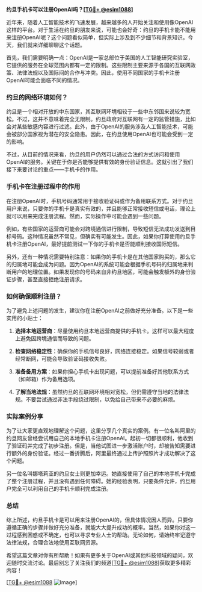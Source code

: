 **约旦手机卡可以注册OpenAI吗？[[TG💪+ @esim1088](https://t.me/s/esim1088)]**

近年来，随着人工智能技术的飞速发展，越来越多的人开始关注和使用像OpenAI这样的平台。对于生活在约旦的朋友来说，可能也会好奇：约旦的手机卡能不能用来注册OpenAI呢？这个问题看似简单，但实际上涉及到不少细节和背景知识。今天，我们就来详细聊聊这个话题。

首先，我们需要明确一点：OpenAI是一家总部位于美国的人工智能研究实验室，它提供的服务在全球范围内都有一定的限制。这些限制主要来源于各国的互联网政策、法律法规以及国际间的合作与冲突。因此，使用不同国家的手机卡注册OpenAI可能会面临不同的情况。

### 约旦的网络环境如何？

约旦是一个相对开放的中东国家，其互联网环境相较于一些中东邻国来说较为宽松。不过，这并不意味着完全无限制。约旦政府对互联网有一定的监管措施，比如会对某些敏感内容进行过滤。此外，由于OpenAI的服务涉及人工智能技术，可能会被部分国家视为潜在的安全隐患。因此，在约旦使用OpenAI也可能会受到一定的影响。

不过，从目前的情况来看，约旦的用户仍然可以通过合法的方式访问和使用OpenAI的服务。关键在于你是否能够提供有效的身份验证信息。这就引出了我们接下来要讨论的重点——手机卡的作用。

### 手机卡在注册过程中的作用

在注册OpenAI时，手机号码通常用于接收验证码或作为备用联系方式。对于约旦用户来说，只要你的手机卡是真实有效的，并且能够正常接收短信或电话，理论上就可以用来完成注册流程。然而，实际操作中可能会遇到一些问题。

例如，有些国家的运营商可能会对跨境通信进行限制，导致短信无法成功发送到目标号码。这种情况虽然不常见，但确实有可能发生。因此，如果你打算使用约旦手机卡注册OpenAI，最好提前测试一下你的手机卡是否能顺利接收国际短信。

另外，还有一种情况需要特别注意：如果你的手机卡是在其他国家购买的，那么它的归属地可能会成为问题。因为OpenAI的系统可能会根据手机号码的归属地来判断用户的地理位置。如果发现你的号码来自非约旦地区，可能会触发额外的身份验证步骤，甚至直接拒绝注册请求。

### 如何确保顺利注册？

为了避免上述问题的发生，建议你在注册OpenAI之前做好充分准备。以下是一些实用的小贴士：

1. **选择本地运营商**：尽量使用约旦本地运营商提供的手机卡。这样可以最大程度上避免因跨境通信而导致的问题。
   
2. **检查网络稳定性**：确保你的手机信号良好，网络连接稳定。如果信号较弱或者经常断网，可能会导致验证码接收失败。

3. **准备备用方案**：如果你担心手机卡出现问题，可以提前准备好其他联系方式（如邮箱）作为备用选项。

4. **了解当地法规**：虽然约旦的互联网环境相对宽松，但仍需遵守当地的法律法规。不要尝试通过非法手段绕过限制，以免给自己带来不必要的麻烦。

### 实际案例分享

为了让大家更直观地理解这个问题，这里分享几个真实的案例。有一位名叫阿里的约旦网友曾经尝试用自己的本地手机卡注册OpenAI。起初一切都很顺利，他收到了验证码并完成了初步注册。但是，当他试图进一步激活账户时，却被告知需要进行额外的身份验证。经过一番折腾后，阿里最终通过上传护照照片才成功解决了这个问题。

另一位名叫娜塔莉亚的约旦女士则更加幸运。她直接使用了自己的本地手机卡完成了整个注册过程，并且没有遇到任何障碍。她的经验表明，只要条件允许，约旦用户完全可以利用自己的手机卡顺利完成注册。

### 总结

综上所述，约旦手机卡是可以用来注册OpenAI的，但具体情况因人而异。只要你遵循正确的步骤并做好充分准备，就能大大提升成功的概率。当然，如果你对这一过程感到困惑或不确定，也可以寻求专业人士的帮助。无论如何，请始终牢记遵守法律法规，合理合法地使用互联网资源。

希望这篇文章对你有所帮助！如果有更多关于OpenAI或其他科技领域的疑问，欢迎随时交流讨论。最后别忘了关注我们的频道[[TG💪+ @esim1088](https://t.me/s/esim1088)]获取更多精彩内容！

[[TG💪+ @esim1088](https://t.me/s/esim1088) ![Image](https://i.postimg.cc/4NQfJmqS/Snipaste-2025-05-13-00-14-12.png)]